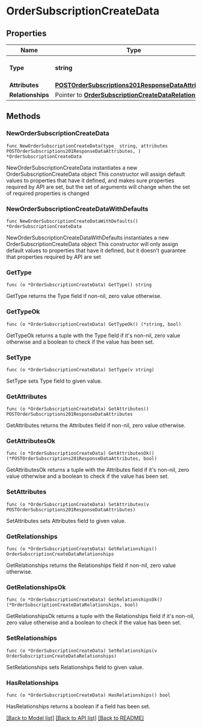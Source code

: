# OrderSubscriptionCreateData

## Properties

Name | Type | Description | Notes
------------ | ------------- | ------------- | -------------
**Type** | **string** | The resource&#39;s type | 
**Attributes** | [**POSTOrderSubscriptions201ResponseDataAttributes**](POSTOrderSubscriptions201ResponseDataAttributes.md) |  | 
**Relationships** | Pointer to [**OrderSubscriptionCreateDataRelationships**](OrderSubscriptionCreateDataRelationships.md) |  | [optional] 

## Methods

### NewOrderSubscriptionCreateData

`func NewOrderSubscriptionCreateData(type_ string, attributes POSTOrderSubscriptions201ResponseDataAttributes, ) *OrderSubscriptionCreateData`

NewOrderSubscriptionCreateData instantiates a new OrderSubscriptionCreateData object
This constructor will assign default values to properties that have it defined,
and makes sure properties required by API are set, but the set of arguments
will change when the set of required properties is changed

### NewOrderSubscriptionCreateDataWithDefaults

`func NewOrderSubscriptionCreateDataWithDefaults() *OrderSubscriptionCreateData`

NewOrderSubscriptionCreateDataWithDefaults instantiates a new OrderSubscriptionCreateData object
This constructor will only assign default values to properties that have it defined,
but it doesn't guarantee that properties required by API are set

### GetType

`func (o *OrderSubscriptionCreateData) GetType() string`

GetType returns the Type field if non-nil, zero value otherwise.

### GetTypeOk

`func (o *OrderSubscriptionCreateData) GetTypeOk() (*string, bool)`

GetTypeOk returns a tuple with the Type field if it's non-nil, zero value otherwise
and a boolean to check if the value has been set.

### SetType

`func (o *OrderSubscriptionCreateData) SetType(v string)`

SetType sets Type field to given value.


### GetAttributes

`func (o *OrderSubscriptionCreateData) GetAttributes() POSTOrderSubscriptions201ResponseDataAttributes`

GetAttributes returns the Attributes field if non-nil, zero value otherwise.

### GetAttributesOk

`func (o *OrderSubscriptionCreateData) GetAttributesOk() (*POSTOrderSubscriptions201ResponseDataAttributes, bool)`

GetAttributesOk returns a tuple with the Attributes field if it's non-nil, zero value otherwise
and a boolean to check if the value has been set.

### SetAttributes

`func (o *OrderSubscriptionCreateData) SetAttributes(v POSTOrderSubscriptions201ResponseDataAttributes)`

SetAttributes sets Attributes field to given value.


### GetRelationships

`func (o *OrderSubscriptionCreateData) GetRelationships() OrderSubscriptionCreateDataRelationships`

GetRelationships returns the Relationships field if non-nil, zero value otherwise.

### GetRelationshipsOk

`func (o *OrderSubscriptionCreateData) GetRelationshipsOk() (*OrderSubscriptionCreateDataRelationships, bool)`

GetRelationshipsOk returns a tuple with the Relationships field if it's non-nil, zero value otherwise
and a boolean to check if the value has been set.

### SetRelationships

`func (o *OrderSubscriptionCreateData) SetRelationships(v OrderSubscriptionCreateDataRelationships)`

SetRelationships sets Relationships field to given value.

### HasRelationships

`func (o *OrderSubscriptionCreateData) HasRelationships() bool`

HasRelationships returns a boolean if a field has been set.


[[Back to Model list]](../README.md#documentation-for-models) [[Back to API list]](../README.md#documentation-for-api-endpoints) [[Back to README]](../README.md)



